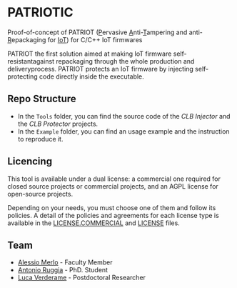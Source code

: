 # PATRIOTIC
Proof-of-concept of PATRIOT (<u>P</u>ervasive <u>A</u>nti-<u>T</u>ampering and anti-<u>R</u>epackaging for <u>IoT</u>) for C/C++ IoT firmwares

PATRIOT the first solution aimed at making IoT firmware self-resistantagainst repackaging through the whole production and deliveryprocess. PATRIOT protects an IoT firmware by injecting self-protecting code directly inside the executable.

## Repo Structure
* In the `Tools` folder, you can find the source code of the *CLB Injector* and the *CLB Protector* projects.
* In the `Example` folder, you can find an usage example and the instruction to reproduce it.

## Licencing
This tool is available under a dual license: a commercial one required for closed source projects or commercial projects, and an AGPL license for open-source projects.

Depending on your needs, you must choose one of them and follow its policies. A detail of the policies and agreements for each license type is available in the [LICENSE.COMMERCIAL](LICENSE.COMMERCIAL) and [LICENSE](LICENSE) files.

## Team
* [Alessio Merlo](https://csec.it/people/alessio_merlo/) - Faculty Member
* [Antonio Ruggia](https://github.com/totoR13) - PhD. Student
* [Luca Verderame](https://csec.it/people/luca_verderame/) - Postdoctoral Researcher
